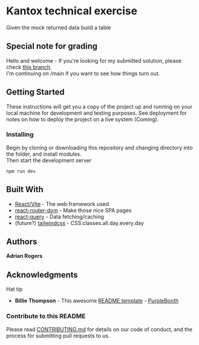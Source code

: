 # Kantox technical exercise

Given the mock returned data build a table

## Special note for grading

Hello and welcome - If you're looking for my submitted solution, please check [this branch](https://github.com/adritek/kantox-table/tree/got-to-here-test).  
I'm continuing on /main if you want to see how things turn out.

## Getting Started

These instructions will get you a copy of the project up and running on your local machine for development and testing purposes. See deployment for notes on how to deploy the project on a live system (Coming).

### Installing

Begin by cloning or downloading this repository and changing directory into the folder, and install modules.  
Then start the development server

```
npm run dev
```

## Built With

- [React/Vite](https://vite.dev/) - The web framework used
- [react-router-dom](https://reactrouter.com/home) - Make those nice SPA pages
- [react-query](https://tanstack.com/) - Data fetching/caching
- (future?) [tailwindcss](https://tailwindcss.com/) - CSS.classes.all.day.every.day

## Authors

**Adrian Rogers**

## Acknowledgments

Hat tip

- **Billie Thompson** - This awesome [README template](https://gist.github.com/PurpleBooth/b24679402957c63ec426) - [PurpleBooth](https://github.com/PurpleBooth)

### Contribute to this README

Please read [CONTRIBUTING.md](https://gist.github.com/PurpleBooth/b24679402957c63ec426) for details on our code of conduct, and the process for submitting pull requests to us.
